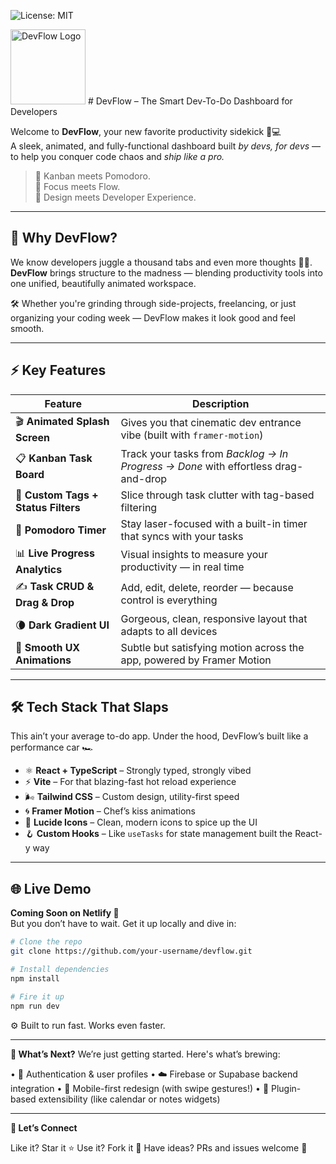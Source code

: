 ![License: MIT](https://img.shields.io/badge/License-MIT-yellow.svg)

<img src="/Logo.png" width="120" alt="DevFlow Logo" />
# DevFlow – The Smart Dev-To-Do Dashboard for Developers

Welcome to **DevFlow**, your new favorite productivity sidekick 🧠💻  
A sleek, animated, and fully-functional dashboard built *by devs, for devs* — to help you conquer code chaos and *ship like a pro.*

> 🧩 Kanban meets Pomodoro.  
> 🎯 Focus meets Flow.  
> 🌈 Design meets Developer Experience.

---

## 🌟 Why DevFlow?

We know developers juggle a thousand tabs and even more thoughts 🧃💭.  
**DevFlow** brings structure to the madness — blending productivity tools into one unified, beautifully animated workspace.

🛠️ Whether you're grinding through side-projects, freelancing, or just organizing your coding week — DevFlow makes it look good and feel smooth.

---

## ⚡ Key Features

| Feature | Description |
|--------|-------------|
| 🎬 **Animated Splash Screen** | Gives you that cinematic dev entrance vibe (built with `framer-motion`) |
| 📋 **Kanban Task Board** | Track your tasks from *Backlog → In Progress → Done* with effortless drag-and-drop |
| 🔖 **Custom Tags + Status Filters** | Slice through task clutter with tag-based filtering |
| 🍅 **Pomodoro Timer** | Stay laser-focused with a built-in timer that syncs with your tasks |
| 📊 **Live Progress Analytics** | Visual insights to measure your productivity — in real time |
| ✍️ **Task CRUD & Drag & Drop** | Add, edit, delete, reorder — because control is everything |
| 🌘 **Dark Gradient UI** | Gorgeous, clean, responsive layout that adapts to all devices |
| 🎨 **Smooth UX Animations** | Subtle but satisfying motion across the app, powered by Framer Motion |

---

## 🛠️ Tech Stack That Slaps

This ain’t your average to-do app. Under the hood, DevFlow’s built like a performance car 🏎️

- ⚛️ **React + TypeScript** – Strongly typed, strongly vibed
- ⚡ **Vite** – For that blazing-fast hot reload experience
- 🌬️ **Tailwind CSS** – Custom design, utility-first speed
- 🌀 **Framer Motion** – Chef’s kiss animations
- 🧩 **Lucide Icons** – Clean, modern icons to spice up the UI
- 🪝 **Custom Hooks** – Like `useTasks` for state management built the React-y way

---

## 🌐 Live Demo

**Coming Soon on Netlify 🚧**  
But you don’t have to wait. Get it up locally and dive in:

```bash
# Clone the repo
git clone https://github.com/your-username/devflow.git

# Install dependencies
npm install

# Fire it up
npm run dev

```
⚙️ Built to run fast. Works even faster.

---
 
**🧠 What’s Next?**
We’re just getting started. Here's what’s brewing:

• 🔐 Authentication & user profiles
• ☁️ Firebase or Supabase backend integration
• 📱 Mobile-first redesign (with swipe gestures!)
• 🧩 Plugin-based extensibility (like calendar or notes widgets)

---

**🙌 Let’s Connect**

Like it? Star it ⭐
Use it? Fork it 🍴
Have ideas? PRs and issues welcome 🚀


